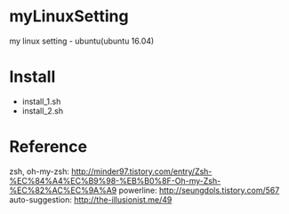 # myLinuxSetting
my linux setting - ubuntu(ubuntu 16.04)

# Install
- install_1.sh
- install_2.sh

# Reference

zsh, oh-my-zsh: http://minder97.tistory.com/entry/Zsh-%EC%84%A4%EC%B9%98-%EB%B0%8F-Oh-my-Zsh-%EC%82%AC%EC%9A%A9
powerline: http://seungdols.tistory.com/567
auto-suggestion: http://the-illusionist.me/49
